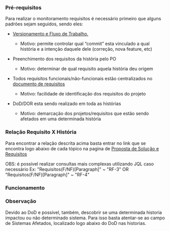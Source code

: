 ### Pré-requisitos
Para realizar o monitoramento requisitos é necessário primeiro que alguns padrões sejam seguidos, sendo eles:
   <ul>
      <li>
         <a href="https://github.com/api-5-sem/api-documentation/blob/main/devops/Versionamento_E_FluxoTrabalho.md">Versionamento e Fluxo de Trabalho.</a>  
      </li>
      <ul>
         <li>Motivo: permite controlar qual “commit” esta vinculado a qual história e a intenção daquele dele (correção, nova feature, etc)</li>
      </ul>
   </ul>   
   <ul>
      <li>Preenchimento dos requisitos da história pelo PO</li>
      <ul>
         <li>Motivo: determinar de qual requisito aquela história deu origem </li>
      </ul>
   </ul>
   <ul>
      <li>Todos requisitos funcionais/não-funcionais estão centralizados no <a href="#">documento de requisitos</a></li>
      <ul>
         <li>Motivo: facilidade de identificação dos requisitos do projeto</li>
      </ul>
   </ul>
   <ul>
      <li>DoD/DOR esta sendo realizado em toda as histórias</li>
      <ul>
         <li>Motivo: demarcação dos projetos/requisitos que estão sendo afetados em uma determinada história</li>
      </ul>
   </ul>

### Relação Requisito X História
Para encontrar a relação descrita acima basta entrar no link que se encontra logo abaixo de cada tópico na pagina de <a href="#">Proposta de Solução e Requisitos</a>  

OBS: é possível realizar consultas mais complexas utilizando JQL caso necessário
Ex: "Requisitos(F/NF)[Paragraph]" ~ "RF-3" OR "Requisitos(F/NF)[Paragraph]" ~ "RF-4"
 
### Funcionamento

### Observação
Devido ao DoD e possível, também, descobrir se uma determinada historia impactou ou não determinado sistema. Para isso basta atentar-se ao campo de Sistemas Afetados, localizado logo abaixo do DoD nas historias.

